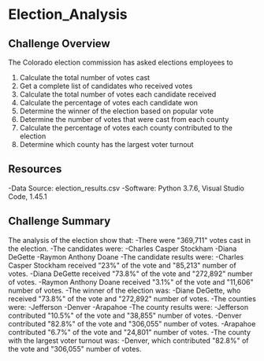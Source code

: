 # Election_Analysis

## Challenge Overview
The Colorado election commission has asked elections employees to 

1. Calculate the total number of votes cast
2. Get a complete list of candidates who received votes
3. Calculate the total number of votes each candidate received
4. Calculate the percentage of votes each candidate won
5. Determine the winner of the election based on popular vote
6. Determine the number of votes that were cast from each county
7. Calculate the percentage of votes each county contributed to the election
8. Determine which county has the largest voter turnout

## Resources
-Data Source: election_results.csv
-Software: Python 3.7.6, Visual Studio Code, 1.45.1

## Challenge Summary
The analysis of the election show that:
-There were "369,711" votes cast in the election.
-The candidates were:
    -Charles Casper Stockham
    -Diana DeGette
    -Raymon Anthony Doane
-The candidate results were:
    -Charles Casper Stockham received "23%" of the vote and "85,213" number of votes.
    -Diana DeGette received "73.8%" of the vote and "272,892" number of votes.
    -Raymon Anthony Doane received "3.1%" of the vote and "11,606" number of votes.
-The winner of the election was:
    -Diane DeGette, who received "73.8%" of the vote and "272,892" number of votes.
-The counties were:
    -Jefferson
    -Denver
    -Arapahoe
-The county results were:
    -Jefferson contributed "10.5%" of the vote and "38,855" number of votes.
    -Denver contributed "82.8%" of the vote and "306,055" number of votes.
    -Arapahoe contributed "6.7%" of the vote and "24,801" number of votes.
-The county with the largest voter turnout was:
    -Denver, which contributed "82.8%" of the vote and "306,055" number of votes. 